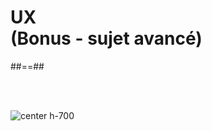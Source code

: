 <!-- .slide: class="transition-white sfeir-bg-blue" -->

<h1>UX <br>
(Bonus - sujet avancé)
</h1>

##==##

<!-- .slide: data-background="black" -->

<br><br>

![center h-700](./assets/images/never_give_up_meme.png)
